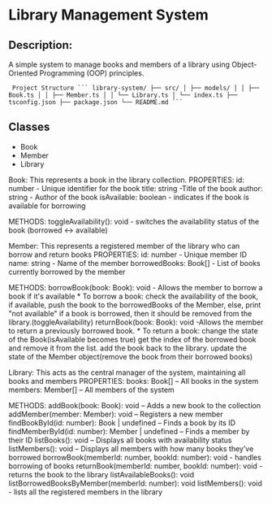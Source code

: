 # **Library Management System**

## Description:

A simple system to manage books and members of a library using Object-Oriented Programming (OOP) principles.


<pre><code> Project Structure ``` library-system/ ├── src/ │ ├── models/ │ │ ├── Book.ts │ │ ├── Member.ts │ │ └── Library.ts │ └── index.ts ├── tsconfig.json ├── package.json └── README.md ``` </code></pre>

## **Classes**
  - Book
  - Member
  - Library


Book:
  This represents a book in the library collection.
  PROPERTIES:
    id: number - Unique identifier for the book
    title: string -Title of the book
    author: string - Author of the book
    isAvailable: boolean - indicates if the book is available for borrowing

  METHODS:
    toggleAvailability(): void - switches the availability status of the book (borrowed <-> available)


Member:
  This represents a registered member of the library who can borrow and return books
  PROPERTIES:
    id: number - Unique member ID
    name: string - Name of the member
    borrowedBooks: Book[] - List of books currently borrowed by the member
  
  METHODS:
    borrowBook(book: Book): void - Allows the member to borrow a book if it's available
      * To borrow a book:
        check the availability of the book, if available, push the book to the borrowedBooks of the Member, else, print "not available"
        if a book is borrowed, then it should be removed from the library.(toggleAvailability)
    returnBook(book: Book): void -Allows the member to return a previously borrowed book.
      * To return a book:
        change the state of the Book(isAvailable becomes true)
        get the index of the borrowed book and remove it from the list.
        add the book back to the library.
        update the state of the Member object(remove the book from their borrowed books)
 
Library:
  This acts as the central manager of the system, maintaining all books and members
  PROPERTIES:
    books: Book[] – All books in the system
    members: Member[] – All members of the system

  METHODS:
    addBook(book: Book): void – Adds a new book to the collection
    addMember(member: Member): void – Registers a new member
    findBookById(id: number): Book | undefined – Finds a book by its ID
    findMemberById(id: number): Member | undefined – Finds a member by their ID
    listBooks(): void – Displays all books with availability status
    listMembers(): void – Displays all members with how many books they’ve borrowed
    borrowBook(memberId: number, bookId: number): void - handles borrowing of books
    returnBook(memberId: number, bookId: number): void - returns the book to the library
    listAvailableBooks(): void
    listBorrowedBooksByMember(memberId: number): void
    listMembers(): void - lists all the registered members in the library
    